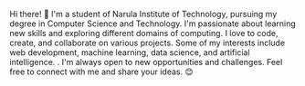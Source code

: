 Hi there! 👋 I'm a student of Narula Institute of Technology, pursuing my degree in Computer Science and Technology. I'm passionate about learning new skills and exploring different domains of computing. I love to code, create, and collaborate on various projects. Some of my interests include web development, machine learning, data science, and artificial intelligence. . I'm always open to new opportunities and challenges. Feel free to connect with me and share your ideas. 😊
